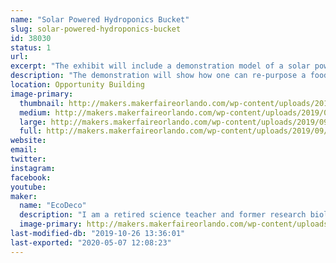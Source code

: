 ```yaml
---
name: "Solar Powered Hydroponics Bucket"
slug: solar-powered-hydroponics-bucket
id: 38030
status: 1
url: 
excerpt: "The exhibit will include a demonstration model of a solar powered hydroponics bucket system for growth of vegetable and herb plants. "
description: "The demonstration will show how one can re-purpose a food grade quality five gallon bucket to a hydroponics growth system. The system can be used as a set and forget hydroponic system, but with the addition of solar power more nutrient demanding crops, such as tomatoes and peppers can be grown more successfully. The system will be set up using Hydroton clay pebbles as the growth medium. A solar powered fountain pump powers a drip system that pumps nutrient solution over the plant roots. This solar powered hydroponic growth system can be reused multiple times and provide a means to grow vegetables in a relatively easy, cost effective and water conserving manner."
location: Opportunity Building
image-primary:
  thumbnail: http://makers.makerfaireorlando.com/wp-content/uploads/2019/09/Solar-Powered-Hydroponics-1-150x150.jpg
  medium: http://makers.makerfaireorlando.com/wp-content/uploads/2019/09/Solar-Powered-Hydroponics-1-300x169.jpg
  large: http://makers.makerfaireorlando.com/wp-content/uploads/2019/09/Solar-Powered-Hydroponics-1-1024x576.jpg
  full: http://makers.makerfaireorlando.com/wp-content/uploads/2019/09/Solar-Powered-Hydroponics-1.jpg
website: 
email: 
twitter: 
instagram: 
facebook: 
youtube: 
maker:
  name: "EcoDeco"
  description: "I am a retired science teacher and former research biologist. In my retirement, I have explored a number of interests, gardening being one of them. In 2013, I became a master gardener for Seminole county. I have been involved in a variety of projects and one of my favorites is \"set and forget\" hydroponics. With this interest and my passion for promoting recycling, I have put a different spin on the method in an attempt to make it visually appealing and practical for anyone to grow their own food. "
  image-primary: http://makers.makerfaireorlando.com/wp-content/uploads/2019/08/DSC_1348-683x1024.jpg
last-modified-db: "2019-10-26 13:36:01"
last-exported: "2020-05-07 12:08:23"
---
```

